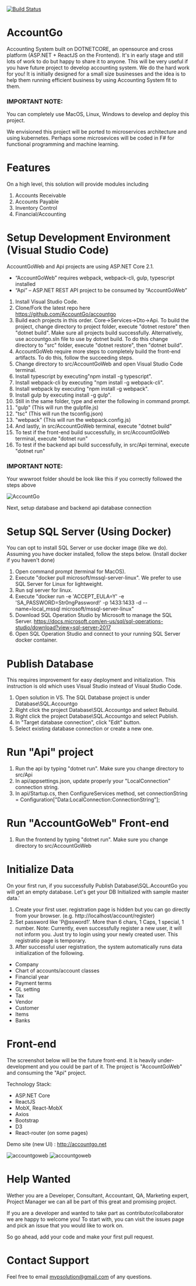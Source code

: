 [![Build Status](https://dev.azure.com/accountgo/accountgo/_apis/build/status/AccountGo-Nightly-Build)](https://dev.azure.com/accountgo/accountgo/_build/latest?definitionId=10)

# AccountGo
Accounting System built on DOTNETCORE, an opensource and cross platform (ASP.NET + ReactJS on the Frontend). It's in early stage and still lots of work to do but happy to share it to anyone. This will be very useful if you have future project to develop accounting system. We do the hard work for you!
It is initially designed for a small size businesses and the idea is to help them running efficient business by using Accounting System fit to them.

### IMPORTANT NOTE:
You can completely use MacOS, Linux, Windows to develop and deploy this project.

We envisioned this project will be ported to microservices architecture and using kubernetes. Perhaps some microsevices will be coded in F# for functional programming and machine learning.

# Features
On a high level, this solution will provide modules including

1. Accounts Receivable
2. Accounts Payable
3. Inventory Control
4. Financial/Accounting

# Setup Development Environment (Visual Studio Code)
AccountGoWeb and Api projects are using ASP.NET Core 2.1.

-   “AccountGoWeb” requires webpack, webpack-cli, gulp, typescript installed
-   “Api” – ASP.NET REST API project to be consumed by “AccountGoWeb”

1. Install Visual Studio Code.
1. Clone/Fork the latest repo here https://github.com/AccountGo/accountgo
1. Build each projects in this order. Core->Services->Dto->Api. To build the project, change directory to project folder, execute "dotnet restore" then "dotnet build". Make sure all projects build successfully. Alternatively, use accountgo.sln file to use by dotnet build. To do this change directory to "src" folder, execute "dotnet restore", then "dotnet build".
1. AccountGoWeb require more steps to completely build the front-end artifacts. To do this, follow the succeeding steps.
1. Change directory to src/AccountGoWeb and open Visual Studio Code terminal.
1. Install typescript by executing"npm install -g typescript".
1. Install webpack-cli by executing "npm install -g webpack-cli".
1. Install webpack by executing "npm install -g webpack".
1. Install gulp by executing install -g gulp".
1. Still in the same folder, type and enter the following in command prompt.
1. "gulp" (This will run the gulpfile.js)
1. "tsc" (This will run the tsconfig.json)
1. "webpack" (This will run the webpack.config.js)
1. And lastly, in src/AccountGoWeb terminal, execute "dotnet build"
1. To test if the front-end build successfully, in src/AccountGoWeb terminal, execute "dotnet run"
1. To test if the backend api build successfully, in src/Api terminal, execute "dotnet run"

### IMPORTANT  NOTE:
Your wwwroot folder should be look like this if you correctly followed the steps above

![AccountGo](https://user-images.githubusercontent.com/17961526/45582820-273d0000-b8e9-11e8-9ff0-2b3f8f978513.png)

Next, setup database and backend api database connection

# Setup SQL Server (Using Docker)
You can opt to install SQL Server or use docker image (like we do). Assuming you have docker installed, follow the steps below. (Install docker if you haven't done)
1. Open command prompt (terminal for MacOS).
1. Execute "docker pull microsoft/mssql-server-linux". We prefer to use SQL Server for Linux for lightweight.
1. Run sql server for linux. 
1. Execute "docker run -e 'ACCEPT_EULA=Y' -e 'SA_PASSWORD=Str0ngPassword!' -p 1433:1433 -d --name=local_mssql microsoft/mssql-server-linux"
1. Download SQL Operation Studio by Microsoft to manage the SQL Server. https://docs.microsoft.com/en-us/sql/sql-operations-studio/download?view=sql-server-2017
1. Open SQL Operation Studio and connect to your running SQL Server docker container.

# Publish Database
This requires improvement for easy deployment and initialization. This instruction is old which uses Visual Studio instead of Visual Studio Code.
1. Open solution in VS. The SQL Database project is under Database\SQL.Accountgo
2. Right click the project Database\SQL.Accountgo and select Rebuild.
3. Right click the project Database\SQL.Accountgo and select Publish.
4. In "Target database connection", click "Edit" button.
5. Select existing database connection or create a new one.

# Run "Api" project
1. Run the api by typing "dotnet run". Make sure you change directory to src/Api
2. In api/appsettings.json, update properly your "LocalConnection" connection string.
3. In api/Startup.cs, then ConfigureServices method, set connectionString = Configuration["Data:LocalConnection:ConnectionString"];

# Run "AccountGoWeb" Front-end
1. Run the frontend by typing "dotnet run". Make sure you change directory to src/AccountGoWeb

# Initialize Data
On your first run, if you successfully Publish Database\SQL.AccountGo you will get an empty database. Let's get your DB Initialized with sample master data.'
1. Create your first user. registration page is hidden but you can go directly from your browser. (e.g. http://localhost/account/register)
2. Set password like 'P@ssword1'. More than 6 chars, 1 Caps, 1 special, 1 number. Note: Currently, even successfully register a new user, it will not inform you. Just try to login using your newly created user. This registratio page is temporary.
3. After successful user registration, the system automatically runs data initialization of the following.
- Company
- Chart of accounts/account classes
- Financial year
- Payment terms
- GL setting
- Tax
- Vendor
- Customer
- Items
- Banks

# Front-end
The screenshot below will be the future front-end. It is heavily under-development and you could be part of it. The project is "AccountGoWeb" and consuming the "Api" project.

Technology Stack:
- ASP.NET Core
- ReactJS
- MobX, React-MobX
- Axios
- Bootstrap
- D3
- React-router (on some pages)

Demo site (new UI) : http://accountgo.net

![accountgoweb](https://cloud.githubusercontent.com/assets/17961526/17953180/d2e7aac2-6aa3-11e6-8150-fe1b8274cf91.png)
![accountgoweb](https://cloud.githubusercontent.com/assets/17961526/17430653/0cf89cca-5b28-11e6-81dd-5f14695c8cfc.png)
             

# Help Wanted
Wether you are a Developer, Consultant, Accountant, QA, Marketing expert, Project Manager we can all be part of this great and promising project.

If you are a developer and wanted to take part as contributor/collaborator we are happy to welcome you! To start with, you can visit the issues page and pick an issue that you would like to work on.

So go ahead, add your code and make your first pull request.

# Contact Support
Feel free to email mvpsolution@gmail.com of any questions.